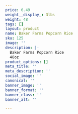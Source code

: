 ```yaml
---
price: 6.49
weight__display_: 3lbs
weight: 48
tags: []
layout: product
name: Baker Farms Popcorn Rice
sku: 125
image: ''
description: |-
  Baker Farms Popcorn Rice
  48oz
product_options: []
meta_title: ''
meta_description: ''
social_image: ''
canonical: ''
banner_image: ''
banner_format: ''
banner_class: ''
banner_alt: ''

---
```

